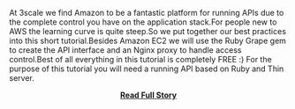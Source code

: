 <p>At 3scale we find Amazon to be a fantastic platform for running APIs due to the complete control you have on the application stack.For people new to AWS the learning curve is quite steep.So we put together our best practices into this short tutorial.Besides Amazon EC2 we will use the Ruby Grape gem to create the API interface and an Nginx proxy to handle access control.Best of all everything in this tutorial is completely FREE :)
 For the purpose of this tutorial you will need a running API based on Ruby and Thin server.</p>
<center><p><a href="http://www.3scale.net/2013/02/quickstart-tutorial-on-how-to-deploy-an-api-on-amazon-ec2-for-amazon-web-services-aws-rookies/" style='padding:25px; font-sze:18px; font-weight: bold;'>Read Full Story</a></p></center>
